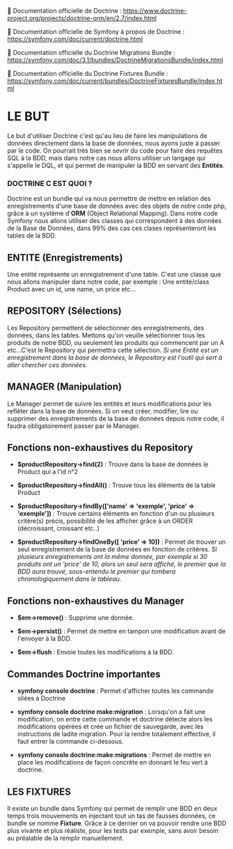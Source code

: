 📖 Documentation officielle de Doctrine : https://www.doctrine-project.org/projects/doctrine-orm/en/2.7/index.html

📖 Documentation officielle de Symfony à propos de Doctrine : https://symfony.com/doc/current/doctrine.html 

📖 Documentation officielle du Doctrine Migrations Bundle : https://symfony.com/doc/3.1/bundles/DoctrineMigrationsBundle/index.html

📖 Documentation officielle du Doctrine Fixtures Bundle : https://symfony.com/doc/current/bundles/DoctrineFixturesBundle/index.html


# LE BUT

Le but d'utiliser Doctrine c'est qu'au lieu de faire les manipulations de données directement dans la base de données, nous ayons juste à passer par le code. On pourrait très bien se sevrir du code pour faire des requêtes SQL à la BDD, mais dans notre cas nous allons utiliser un langage qui s'appelle le DQL, et qui permet de manipuler la BDD en servant des **Entités**. 

### DOCTRINE C EST QUOI ?

Doctrine est un bundle qui va nous permettre de mettre en relation des enregistrements d'une base de données avec des objets de notre code php, grâce à un système d'**ORM** (Object Relational Mapping). Dans notre code Symfony nous allons utiliser des classes qui correspondent à des données de la Base de Données, dans 99% des cas ces clases représenteront les tables de la BDD.

## ENTITE (Enregistrements)

Une entité représente un enregistrement d'une table. C'est une classe que nous allons manipuler dans notre code, par exemple : Une entité/class Product avec un id, une name, un price etc...

## REPOSITORY (Sélections)

Les Repository permettent de sélectionner des enregistrements, des données, dans les tables. Mettons qu'on veuille sélectionner tous les produits de notre BDD, ou seulement les produits qui commencent par un A etc...C'est le Repository qui permettra cette sélection. *Si une Entité est un enregistrement dans la base de données, le Repository est l'outil qui sert à aller chercher ces données.*

## MANAGER (Manipulation)

Le Manager permet de suivre les entités et leurs modifications pour les refléter dans la base de données. Si on veut créer, modifier, lire ou supprimer des enregistrements de la base de données depuis notre code, il faudra obligatoirement passer par le Manager. 


## Fonctions non-exhaustives du Repository

- **$productRepository->find(2)** : Trouve dans la base de données le Product qui a l'id n°2

- **$productRepository->findAll()** : Trouve tous les éléments de la table Product

- **$productRepository->findBy(['name' => 'exemple', 'price' => 'exemple'])** : Trouve certains éléments en fonction d'un ou plusieurs critère(s) précis, possibilité de les afficher grâce à un ORDER (décroissant, croissant etc..)

- **$productRepository->findOneBy([ 'price' => 10])** : Permet de trouver un seul enregistrement de la base de données en fonction de critères. *Si plusieurs enregistrements ont la même donnée, par exemple si 30 produits ont un 'price' de 10, alors un seul sera affiché, le premier que la BDD aura trouvé, sous-entendu le premier qui tombera chronologiquement dans le tableau.*


## Fonctions non-exhaustives du Manager

- **$em->remove()** : Supprime une donnée.

- **$em->persist()** : Permet de mettre en tampon une modification avant de l'envoyer à la BDD.

- **$em->flush** : Envoie toutes les modifications à la BDD.


## Commandes Doctrine importantes 

- **symfony console doctrine** : Permet d'afficher toutes les commande sliées à Doctrine

- **symfony console doctrine make:migration** : Lorsqu'on a fait une modification, on entre cette commande et doctrine détecte alors les modifications opérées et crée un fichier de sauvegarde, avec les instructions de ladite migration. Pour la rendre totalement effective, il faut entrer la commande ci-dessous.

- **symfony console doctrine:make:migrations** : Permet de mettre en place les modifications de façon concrête en donnant le feu vert à doctrine. 


## LES FIXTURES 

Il existe un bundle dans Symfony qui permet de remplir une BDD en deux temps trois mouvements en injectant tout un tas de fausses données, ce bundle se nomme **Fixture**. Grâce à ce dernier on va pouvoir rendre une BDD plus vivante et plus réaliste, pour les tests par exemple, sans avoir besoin au préalable de la remplir manuellement.